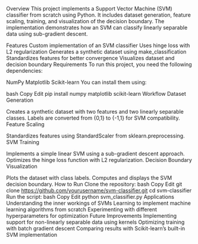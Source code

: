 Overview
This project implements a Support Vector Machine (SVM) classifier from scratch using Python. It includes dataset generation, feature scaling, training, and visualization of the decision boundary. The implementation demonstrates how an SVM can classify linearly separable data using sub-gradient descent.

Features
Custom implementation of an SVM classifier
Uses hinge loss with L2 regularization
Generates a synthetic dataset using make_classification
Standardizes features for better convergence
Visualizes dataset and decision boundary
Requirements
To run this project, you need the following dependencies:

NumPy
Matplotlib
Scikit-learn
You can install them using:

bash
Copy
Edit
pip install numpy matplotlib scikit-learn
Workflow
Dataset Generation

Creates a synthetic dataset with two features and two linearly separable classes.
Labels are converted from {0,1} to {-1,1} for SVM compatibility.
Feature Scaling

Standardizes features using StandardScaler from sklearn.preprocessing.
SVM Training

Implements a simple linear SVM using a sub-gradient descent approach.
Optimizes the hinge loss function with L2 regularization.
Decision Boundary Visualization

Plots the dataset with class labels.
Computes and displays the SVM decision boundary.
How to Run
Clone the repository:
bash
Copy
Edit
git clone https://github.com/yourusername/svm-classifier.git
cd svm-classifier
Run the script:
bash
Copy
Edit
python svm_classifier.py
Applications
Understanding the inner workings of SVMs
Learning to implement machine learning algorithms from scratch
Experimenting with different hyperparameters for optimization
Future Improvements
Implementing support for non-linearly separable data using kernels
Optimizing training with batch gradient descent
Comparing results with Scikit-learn’s built-in SVM implementation
